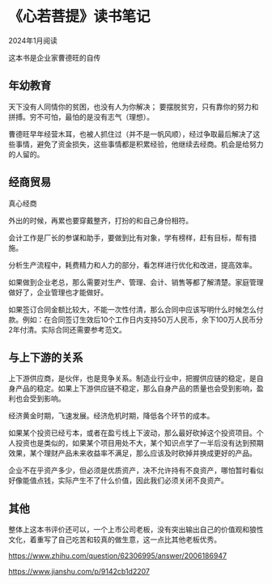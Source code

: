 # 《心若菩提》读书笔记

2024年1月阅读

这本书是企业家曹德旺的自传

## 年幼教育

天下没有人同情你的贫困，也没有人为你解决； 要摆脱贫穷，只有靠你的努力和拼搏。穷不可怕，最怕的是没有志气（理想）。

曹德旺早年经营木耳，也被人抓住过（并不是一帆风顺），经过争取最后解决了这些事情，避免了资金损失，这些事情都是积累经验，他继续去经商。机会是给努力的人留的。

## 经商贸易

真心经商

外出的时候，再累也要穿戴整齐，打扮的和自己身份相符。

会计工作是厂长的参谋和助手，要做到比有对象，学有榜样，赶有目标，帮有措施。

分析生产流程中，耗费精力和人力的部分，看怎样进行优化和改进，提高效率。

如果做到企业老总，那么需要对生产、管理、会计、销售等都了解清楚。家庭管理做好了，企业管理也才能做好。

如果签订合同金额比较大，不能一次性付清，那么合同中应该写明什么时候怎么付款。例如：在合同签订生效后10个工作日内支持50万人民币，余下100万人民币分2年付清。实际合同还需要参考范文。

## 与上下游的关系

上下游供应商，是伙伴，也是竞争关系。制造业行业中，把握供应链的稳定，是自身产品的稳定。如果上下游供应链不稳定，那么自身产品的质量也会受到影响，盈利也会受到影响。

经济黄金时期，飞速发展。经济危机时期，降低各个环节的成本。

如果某个投资已经亏本，或者在盈亏线上下波动，那么最好砍掉这个投资项目。个人投资也是类似的，如果某个项目用处不大，某个知识点学了一半后没有达到预期效果，某个理财产品未来收益率不满足，那么应该及时砍掉并换成更好的产品。

企业不在乎资产多少，但必须是优质资产，决不允许持有不良资产，哪怕暂时看似好像能值点钱，实际产生不了什么价值，因此我们必须关闭不良资产。

## 其他

整体上这本书评价还可以，一个上市公司老板，没有突出输出自己的价值观和狼性文化，着重写了自己吃苦和较真的做生意，这一点比其他老板优秀。

https://www.zhihu.com/question/62306995/answer/2006186947

https://www.jianshu.com/p/9142cb1d2207
